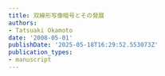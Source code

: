 ```yaml
---
title: 双線形写像暗号とその発展
authors:
- Tatsuaki Okamoto
date: '2008-05-01'
publishDate: '2025-05-18T16:29:52.553073Z'
publication_types:
- manuscript
---
```

